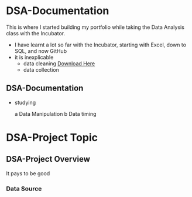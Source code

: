 # DSA-Documentation
This is where I started building my portfolio while taking the Data Analysis class with the Incubator.

- I have learnt a lot so far with the Incubator, starting with Excel, down to SQL, and now GitHub
- it is inexplicable
    - data cleaning [Download Here](https://www.microsoft.com)
    - data collection
      
## DSA-Documentation
- studying
  
    a Data Manipulation
    b Data timing 

# DSA-Project Topic
## DSA-Project Overview
It pays to be good

### Data Source

